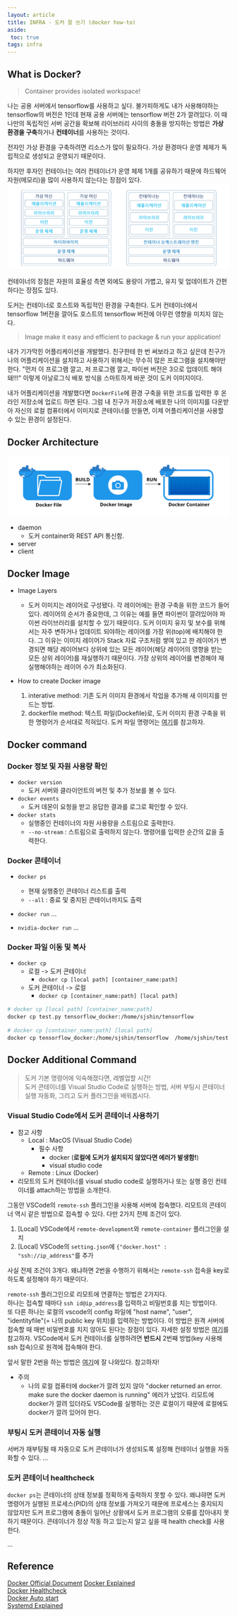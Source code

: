 ```yaml
---
layout: article
title: INFRA - 도커 잘 쓰기 (docker how-to)
aside:
 toc: true
tags: infra
---
```


## What is Docker?
> Container provides isolated workspace!

나는 공용 서버에서 tensorflow를 사용하고 싶다. 불가피하게도 내가 사용해야하는 tensorflow의 버전은 1인데 현재 공용 서버에는 tensorflow 버전 2가 깔려있다. 이 때 나만의 독립적인 서버 공간을 확보해 라이브러리 사이의 충돌을 방지하는 방법은 **가상 환경을 구축**하거나 **컨테이너**를 사용하는 것이다.    

전자인 가상 환경을 구축하려면 리소스가 많이 필요하다. 가상 환경마다 운영 체제가 독립적으로 생성되고 운영되기 때문이다.    

하지만 후자인 컨테이너는 여러 컨테이너가 운영 체제 1개를 공유하기 때문에 하드웨어 자원(메모리)을 많이 사용하지 않는다는 장점이 있다.   
![](/assets/docker2.png)

컨테이너의 장점은 자원의 효율성 측면 외에도 용량이 가볍고, 유지 및 업데이트가 간편하다는 장점도 있다. 

도커는 컨테이너로 호스트와 독립적인 환경을 구축한다. 도커 컨테이너에서 tensorflow 1버전을 깔아도 호스트의 tensorflow 버전에 아무런 영향을 미치지 않는다.    

>Image make it easy and efficient to package & run your application!

내가 기가막힌 어플리케이션을 개발했다. 친구한테 한 번 써보라고 하고 싶은데 친구가 나의 어플리케이션을 설치하고 사용하기 위해서는 무수히 많은 프로그램을 설치해야만 한다. "먼저 이 프로그램 깔고, 저 프로그램 깔고, 파이썬 버전은 3으로 업데이트 해야 돼!!!" 이렇게 아날로그식 배포 방식을 스마트하게 바꾼 것이 도커 이미지이다.       

내가 어플리케이션을 개발했다면 `DockerFile`에 환경 구축을 위한 코드를 입력한 후 온라인 저장소에 업로드 하면 된다. 그럼 내 친구가 저장소에 배포한 나의 이미지를 다운받아 자신의 로컬 컴퓨터에서 이미지로 콘테이너를 만들면, 이제 어플리케이션을 사용할 수 있는 환경이 설정된다. 


## Docker Architecture
![](/assets/docker1.png)
* daemon
	* 도커 container와 REST API 통신함. 
* server
* client

## Docker Image

* Image Layers
	* 도커 이미지는 레이어로 구성됐다. 각 레이어에는 환경 구축을 위한 코드가 들어있다. 레이어의 순서가 중요한데, 그 이유는 예를 들면 파이썬이 깔려있어야 파이썬 라이브러리를 설치할 수 있기 때문이다. 도커 이미지 유지 및 보수를 위해서는 자주 변하거나 업데이트 되야하는 레이어를 가장 위(top)에 배치해야 한다. 그 이유는 이미지 레이어가 Stack 자료 구조처럼 쌓여 있고 한 레이어가 변경되면 해당 레이어보다 상위에 있는 모든 레이어(해당 레이어의 영향을 받는 모든 상위 레이어)를 재실행하기 때문이다. 가장 상위의 레이어를 변경해야 재실행해야하는 레이어 수가 최소화된다. 

* How to create Docker image
	1. interative method: 기존 도커 이미지 환경에서 작업을 추가해 새 이미지를 만드는 방법. 
	2. dockerfile method: 텍스트 파일(Dockefile)로, 도커 이미지 환경 구축을 위한 명령어가 순서대로 적혀있다. 도커 파일 명령어는 [여기](https://www.daleseo.com/dockerfile/)를 참고하자. 


## Docker command 
### Docker 정보 및 자원 사용량 확인
* `docker version`
	* 도커 서버와 클라이언트의 버전 및 추가 정보를 볼 수 있다. 
* `docker events`
	* 도커 데몬이 요청을 받고 응답한 결과를 로그로 확인할 수 있다. 
*  `docker stats`
	* 실행중인 컨테이너의 자원 사용량을 스트림으로 출력한다. 
	* `--no-stream` : 스트림으로 출력하지 않는다. 명령어를 입력한 순간의 값을 출력한다. 

### Docker 콘테이너
* `docker ps`
	* 현재 실행중인 콘테이너 리스트를 출력
	* `--all` : 중료 및 중지된 콘테이너까지도 출력 

* `docker run`
...

* `nvidia-docker run`
...

### Docker 파일 이동 및 복사 
* `docker cp`
	* 로컬 -> 도커 콘테이너
		* `docker cp [local path] [container_name:path]`
	* 도커 콘테이너 -> 로컬 
		* `docker cp [container_name:path] [local path]`

```sh
# docker cp [local path] [container_name:path]
docker cp test.py tensorflow_docker:/home/sjshin/tensorflow
```

```sh
# docker cp [container_name:path] [local path]
docker cp tensorflow_docker:/home/sjshin/tensorflow  /home/sjshin/test.py
```

## Docker Additional Command
> 도커 기본 명령어에 익숙해졌다면, 레벨업할 시간!    
> 도커 콘테이너를 Visual Studio Code로 실행하는 방법, 서버 부팅시 콘테이너 실행 자동화, 그리고 도커 플러그인을 배워봅시다. 

### Visual Studio Code에서 도커 콘테이너 사용하기
* 참고 사항
	* Local : MacOS (Visual Studio Code)
		* 필수 사항
			* docker (**로컬에 도커가 설치되지 않았다면 에러가 발생함!**)
			* visual studio code
	* Remote : Linux (Docker)
* 리모트의 도커 컨테이너를 visual studio code로 실행하거나 또는 실행 중인 컨테이너를 attach하는 방법을 소개한다. 

그동안 VSCode의 `remote-ssh` 플러그인을 사용해 서버에 접속했다. 리모트의 콘테이너 역시 같은 방법으로 접속할 수 있다. 다만 2가지 전제 조건이 있다. 

1. [Local] VSCode에서 `remote-development`와 `remote-container` 플러그인을 설치
2. [Local] VSCode의 `setting.json`에 `{"docker.host" : "ssh://ip_address"`를 추가

사실 전제 조건이 3개다. 왜냐하면 2번을 수행하기 위해서는 `remote-ssh` 접속을 key로 하도록 설정해야 하기 때문이다.   

 `remote-ssh` 플러그인으로 리모트에 연결하는 방법은 2가지다.    
 하나는 접속할 때마다 `ssh id@ip_address`를 입력하고 비밀번호를 치는 방법이다.    
 또 다른 하나는 로컬의 vscode의 config 파일에 "host name", "user", "identityfile"(= 나의 public key 위치)를 입력하는 방법이다. 이 방법은 원격 서버에 접속할 때 매번 비밀번호를 치지 않아도 된다는 장점이 있다. 자세한 설정 방법은 [여기](https://seokhyun2.tistory.com/42)를 참고하자. VSCode에서 도커 컨테이너를 실행하려면 **반드시** 2번째 방법(key 사용해 ssh 접속)으로 원격에 접속해야 한다.

 앞서 말한 2번을 하는 방법은 [여기](https://seokhyun2.tistory.com/48)에 잘 나와있다. 참고하자!

* 주의
	* 나의 로컬 컴퓨터에 docker가 깔려 있지 않아 "docker returned an error. make sure the docker daemon is running" 에러가 났었다. 리모트에 docker가 깔려 있더라도 VSCode를 실행하는 것은 로컬이기 때문에 로컬에도 docker가 깔려 있어야 한다.  


### 부팅시 도커 콘테이너 자동 실행
서버가 재부팅될 때 자동으로 도커 콘테이너가 생성되도록 설정해 컨테이너 실행을 자동화할 수 있다. 
...

### 도커 콘테이너 healthcheck
`docker ps`는 콘테이너의 상태 정보를 정확하게 출력하지 못할 수 있다. 왜냐햐면 도커 명령어가 실행된 프로세스(PID)의 상태 정보를 가져오기 때문에 프로세스는 중지되지 않았지만 도커 프로그램에 충돌이 일어난 상황에서 도커 프로그램의 오류를 잡아내지 못하기 때문이다. 콘테이너가 정상 작동 하고 있는지 알고 싶을 때 health check를 사용한다. 

...

## Reference
[Docker Official Document](https://docs.docker.com/get-started/overview/#:~:text=The%20Docker%20daemon%20(%20dockerd%20)%20listens,daemons%20to%20manage%20Docker%20services.)
[Docker Explained](https://jfrog.com/knowledge-base/a-beginners-guide-to-understanding-and-building-docker-images/)   
[Docker Healthcheck](https://scoutapm.com/blog/how-to-use-docker-healthcheck)    
[Docker Auto start](https://deogicorgi.tistory.com/7)  
[Systemd Explained](https://chhanz.github.io/linux/2019/01/18/linux-how-to-create-custom-systemd-service/)
